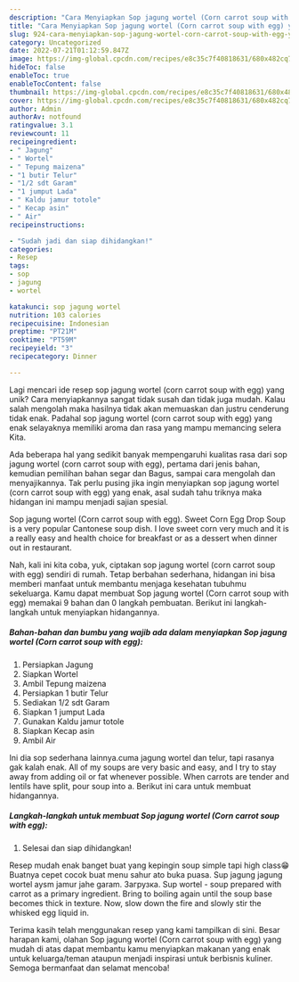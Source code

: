 ```yaml
---
description: "Cara Menyiapkan Sop jagung wortel (Corn carrot soup with egg) yang Bisa Manjain Lidah"
title: "Cara Menyiapkan Sop jagung wortel (Corn carrot soup with egg) yang Bisa Manjain Lidah"
slug: 924-cara-menyiapkan-sop-jagung-wortel-corn-carrot-soup-with-egg-yang-bisa-manjain-lidah
category: Uncategorized
date: 2022-07-21T01:12:59.847Z
image: https://img-global.cpcdn.com/recipes/e8c35c7f40818631/680x482cq70/sop-jagung-wortel-corn-carrot-soup-with-egg-foto-resep-utama.jpg
hideToc: false
enableToc: true
enableTocContent: false
thumbnail: https://img-global.cpcdn.com/recipes/e8c35c7f40818631/680x482cq70/sop-jagung-wortel-corn-carrot-soup-with-egg-foto-resep-utama.jpg
cover: https://img-global.cpcdn.com/recipes/e8c35c7f40818631/680x482cq70/sop-jagung-wortel-corn-carrot-soup-with-egg-foto-resep-utama.jpg
author: Admin
authorAv: notfound
ratingvalue: 3.1
reviewcount: 11
recipeingredient:
- " Jagung"
- " Wortel"
- " Tepung maizena"
- "1 butir Telur"
- "1/2 sdt Garam"
- "1 jumput Lada"
- " Kaldu jamur totole"
- " Kecap asin"
- " Air"
recipeinstructions:

- "Sudah jadi dan siap dihidangkan!"
categories:
- Resep
tags:
- sop
- jagung
- wortel

katakunci: sop jagung wortel 
nutrition: 103 calories
recipecuisine: Indonesian
preptime: "PT21M"
cooktime: "PT59M"
recipeyield: "3"
recipecategory: Dinner

---
```





Lagi mencari ide resep sop jagung wortel (corn carrot soup with egg) yang unik? Cara menyiapkannya sangat tidak susah dan tidak juga mudah. Kalau salah mengolah maka hasilnya tidak akan memuaskan dan justru cenderung tidak enak. Padahal sop jagung wortel (corn carrot soup with egg) yang enak selayaknya memiliki aroma dan rasa yang mampu memancing selera Kita.





Ada beberapa hal yang sedikit banyak mempengaruhi kualitas rasa dari sop jagung wortel (corn carrot soup with egg), pertama dari jenis bahan, kemudian pemilihan bahan segar dan Bagus, sampai cara mengolah dan menyajikannya. Tak perlu pusing jika ingin menyiapkan sop jagung wortel (corn carrot soup with egg) yang enak,      asal sudah tahu triknya maka hidangan ini mampu menjadi sajian spesial.














Sop jagung wortel (Corn carrot soup with egg). Sweet Corn Egg Drop Soup is a very popular Cantonese soup dish. I love sweet corn very much and it is a really easy and health choice for breakfast or as a dessert when dinner out in restaurant.






Nah, kali ini kita coba, yuk, ciptakan sop jagung wortel (corn carrot soup with egg) sendiri di rumah. Tetap berbahan sederhana, hidangan ini bisa memberi manfaat untuk membantu menjaga kesehatan tubuhmu sekeluarga. Kamu dapat membuat Sop jagung wortel (Corn carrot soup with egg) memakai 9 bahan dan 0 langkah pembuatan. Berikut ini langkah-langkah untuk menyiapkan hidangannya.

<!--inarticleads1-->

##### Bahan-bahan dan bumbu yang wajib ada dalam menyiapkan Sop jagung wortel (Corn carrot soup with egg):

1. Persiapkan  Jagung
1. Siapkan  Wortel
1. Ambil  Tepung maizena
1. Persiapkan 1 butir Telur
1. Sediakan 1/2 sdt Garam
1. Siapkan 1 jumput Lada
1. Gunakan  Kaldu jamur totole
1. Siapkan  Kecap asin
1. Ambil  Air


Ini dia sop sederhana lainnya.cuma jagung wortel dan telur, tapi rasanya gak kalah enak. All of my soups are very basic and easy, and I try to stay away from adding oil or fat whenever possible. When carrots are tender and lentils have split, pour soup into a. Berikut ini cara untuk membuat hidangannya. 

<!--inarticleads2-->

##### Langkah-langkah untuk membuat Sop jagung wortel (Corn carrot soup with egg):


1. Selesai dan siap dihidangkan!

Resep mudah enak banget buat yang kepingin soup simple tapi high class😁 Buatnya cepet cocok buat menu sahur ato buka puasa. Sup jagung jagung wortel aysm jamur jahe garam. Загрузка. Sup wortel - soup prepared with carrot as a primary ingredient. Bring to boiling again until the soup base becomes thick in texture. Now, slow down the fire and slowly stir the whisked egg liquid in. 

Terima kasih telah menggunakan resep yang kami tampilkan di sini. Besar harapan kami, olahan Sop jagung wortel (Corn carrot soup with egg) yang mudah di atas dapat membantu kamu menyiapkan makanan yang enak untuk keluarga/teman ataupun menjadi inspirasi untuk berbisnis kuliner. Semoga bermanfaat dan selamat mencoba!
